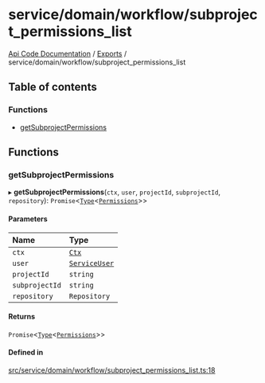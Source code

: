 # service/domain/workflow/subproject\_permissions\_list
 
[Api Code Documentation](../README.md) / [Exports](../modules.md) / service/domain/workflow/subproject\_permissions\_list

## Table of contents

### Functions

- [getSubprojectPermissions](service_domain_workflow_subproject_permissions_list.md#getsubprojectpermissions)

## Functions

### getSubprojectPermissions

▸ **getSubprojectPermissions**(`ctx`, `user`, `projectId`, `subprojectId`, `repository`): `Promise`<[`Type`](result.md#type)<[`Permissions`](service_domain_permissions.md#permissions)\>\>

#### Parameters

| Name | Type |
| :------ | :------ |
| `ctx` | [`Ctx`](../interfaces/lib_ctx.Ctx.md) |
| `user` | [`ServiceUser`](../interfaces/service_domain_organization_service_user.ServiceUser.md) |
| `projectId` | `string` |
| `subprojectId` | `string` |
| `repository` | `Repository` |

#### Returns

`Promise`<[`Type`](result.md#type)<[`Permissions`](service_domain_permissions.md#permissions)\>\>

#### Defined in

[src/service/domain/workflow/subproject_permissions_list.ts:18](https://github.com/openkfw/TruBudget/blob/b9aaff0/api/src/service/domain/workflow/subproject_permissions_list.ts#L18)
